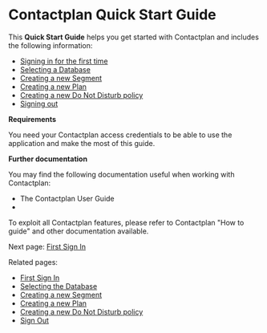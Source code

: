 # Contactplan Quick Start Guide


This **Quick Start Guide** helps you get started with Contactplan and includes the following information:

* [Signing in for the first time](FirstSignIn.md)
* [Selecting a Database](SelectingDatabase)
* [Creating a new Segment](CreatingNewSegment)
* [Creating a new Plan](CreatingNewPlan)
* [Creating a new Do Not Disturb policy](CreatingNewDND)
* [Signing out](SigningOut)

**Requirements**

You need your Contactplan access credentials to be able to use the application and make the most of this guide.

**Further documentation**

You may find the following documentation useful when working with Contactplan:  

* The Contactplan User Guide
* 




To exploit all Contactplan features, please refer to Contactplan "How to guide" and other documentation available.


Next page: [First Sign In](first_sign_in.md)

Related pages:
* [First Sign In](first_sign_in.md)
* [Selecting the Database](selecting_the_database.md)
* [Creating a new Segment](creating_a_new_segment.md)
* [Creating a new Plan](creating_a_new_plan.md)
* [Creating a new Do Not Disturb policy](creating_a_new_do_not_disturb_policy.md)
* [Sign Out](sign_out.md)
